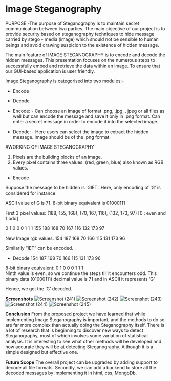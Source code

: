 # Image Steganography
PURPOSE
-The purpose of Steganography is to maintain secret communication between two parties.
The main objective of our project is to provide security based on          steganography techniques to hide message carried by stego - media (image) which should not be sensible to human beings and avoid drawing suspicion to the existence of hidden message. 

The main feature of IMAGE STEGANOGRAPHY is to encode and decode the hidden messages.
This presentation focuses on the numerous steps to successfully embed and retrieve the data within an image.
To ensure that our GUI-based application is user friendly.

Image Steganography is categorised into two modules:-
- Encode
- Decode

- Encode: -
Can choose an image of format .png, .jpg, . jpeg or all files as well but can encode the message and save it only in .png format.
Can enter a secret message in order to encode it into the selected image.
 
- Decode: -
Here users can select the image to extract the hidden message.
Image should be of the .png format.

#WORKING OF IMAGE STEGANOGRAPHY

1.	Pixels are the building blocks of an image.
2.	Every pixel contains three values: (red, green, blue) also known as RGB values.

- Encode

Suppose the message to be hidden is ‘GIET’.
Here, only encoding of ‘G’ is considered for instance.

ASCII value of G is 71.
8-bit binary equivalent is 01000111

First 3 pixel values: (188, 155, 168), (70, 167, 116), (132, 173, 97)                                [0 : even and 1:odd]

0              1              0                   0                0                   1                   1                  1
155           188         168               70             167                116                132              173      97

New Image rgb values:
154           187         168               70              166                115                131              173     96

Similarily “IET” can be encoded.

- Decode
154           187         168               70              166                115                131              173     96

8-bit binary equivalent:
0               1             0                   0                 0                   1                     1                  1       
Ninth value is even, so we continue the steps till it encounters odd.
This binary data (01000111) decimal value is 71 and in ASCII it represents ‘G’

Hence, we get the ‘G’ decoded.



**Screenshots**
![Screenshot (241)](https://user-images.githubusercontent.com/79132253/124146580-86288f80-daab-11eb-8726-071213b1e493.png)
![Screenshot (242)](https://user-images.githubusercontent.com/79132253/124146595-8b85da00-daab-11eb-8855-e1d4ce277438.png)
![Screenshot (243)](https://user-images.githubusercontent.com/79132253/124146607-8f196100-daab-11eb-9c50-51b54d240df7.png)
![Screenshot (244)](https://user-images.githubusercontent.com/79132253/124146629-95a7d880-daab-11eb-96e5-98a202019a9c.png)
![Screenshot (245)](https://user-images.githubusercontent.com/79132253/124146644-993b5f80-daab-11eb-8fc6-c1bb0f2886ae.png)

**Conclusion**
From the proposed project we have learned that while implementing Image Steganography is important, and the methods to do so are far more complex than actually doing the Steganography itself.
There is a lot of research that is beginning to discover new ways to detect Steganography, most of which involves some variation of statistical analysis. It is interesting to see what other methods will be developed and how accurate they will be at detecting Steganography. 
Although it is a simple designed but effective one.

**Future Scope**
The overall project can be upgraded by adding support to decode all file formats.
Secondly, we can add a backend to store all the decoded messages by implementing it in html, css, MongoDb.






